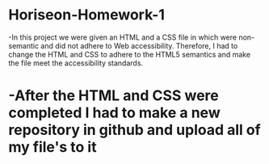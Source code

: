 # Horiseon-Homework-1

-In this project we were given an HTML and a CSS file in which were non-semantic and did not adhere to Web accessibility. Therefore, I had to change the HTML and CSS to adhere to the HTML5 semantics and make the file meet the accessibility standards.

-After the HTML and CSS were completed I had to make a new repository in github and upload all of my file's to it
=======
